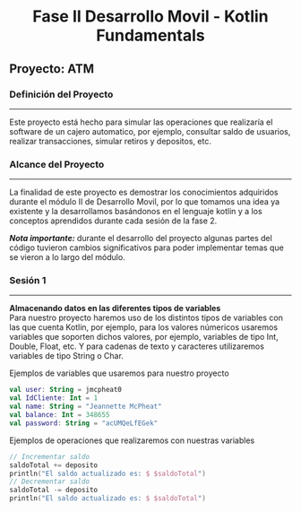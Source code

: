 <h1 align="center"> Fase II Desarrollo Movil - Kotlin Fundamentals </h1>


## Proyecto: ATM

### Definición del Proyecto
***
Este proyecto está hecho para simular las operaciones que realizaría el software de un cajero automatico, por ejemplo,
consultar saldo de usuarios, realizar transacciones, simular retiros y depositos, etc.

### Alcance del Proyecto
***
La finalidad de este proyecto es demostrar los conocimientos adquiridos durante el módulo II de Desarrollo Movil,
por lo que tomamos una idea ya existente y la desarrollamos basándonos en el lenguaje kotlin y a los conceptos aprendidos
durante cada sesión de la fase 2.

***Nota importante:*** durante el desarrollo del proyecto algunas partes del código tuvieron cambios significativos para poder
implementar temas que se vieron a lo largo del módulo.

### Sesión 1
***
**Almacenando datos en las diferentes tipos de variables** <br>
Para nuestro proyecto haremos uso de los distintos tipos de variables con las que cuenta Kotlin, por ejemplo,
para los valores númericos usaremos variables que soporten dichos valores, por ejemplo, variables de tipo Int, Double, Float, etc.
Y para cadenas de texto y caracteres utilizaremos variables de tipo String o Char.

Ejemplos de variables que usaremos para nuestro proyecto

```kotlin
val user: String = jmcpheat0
val IdCliente: Int = 1
val name: String = "Jeannette McPheat"
val balance: Int = 348655
val password: String = "acUMQeLfEGek"
```

Ejemplos de operaciones que realizaremos con nuestras variables
```kotlin
// Incrementar saldo
saldoTotal += deposito
println("El saldo actualizado es: $ $saldoTotal")
// Decrementar saldo
saldoTotal -= deposito
println("El saldo actualizado es: $ $saldoTotal")
```

```kotlin

```
